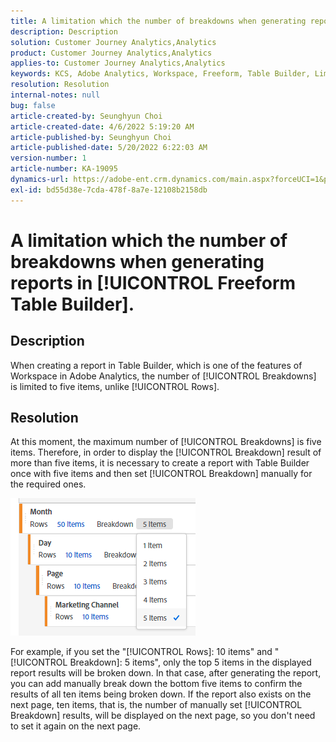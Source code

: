 ```yaml
---
title: A limitation which the number of breakdowns when generating reports in [!UICONTROL Freeform Table Builder].
description: Description
solution: Customer Journey Analytics,Analytics
product: Customer Journey Analytics,Analytics
applies-to: Customer Journey Analytics,Analytics
keywords: KCS, Adobe Analytics, Workspace, Freeform, Table Builder, Limitation
resolution: Resolution
internal-notes: null
bug: false
article-created-by: Seunghyun Choi
article-created-date: 4/6/2022 5:19:20 AM
article-published-by: Seunghyun Choi
article-published-date: 5/20/2022 6:22:03 AM
version-number: 1
article-number: KA-19095
dynamics-url: https://adobe-ent.crm.dynamics.com/main.aspx?forceUCI=1&pagetype=entityrecord&etn=knowledgearticle&id=b2adbf19-69b5-ec11-983f-000d3a5d0e57
exl-id: bd55d38e-7cda-478f-8a7e-12108b2158db
---
```

# A limitation which the number of breakdowns when generating reports in [!UICONTROL Freeform Table Builder].

## Description

When creating a report in Table Builder, which is one of the features of Workspace in Adobe Analytics, the number of [!UICONTROL Breakdowns] is limited to five items, unlike [!UICONTROL Rows]. 

## Resolution


At this moment, the maximum number of [!UICONTROL Breakdowns] is five items. Therefore, in order to display the [!UICONTROL Breakdown] result of more than five items, it is necessary to create a report with Table Builder once with five items and then set [!UICONTROL Breakdown] manually for the required ones.

![](assets/936a2ca2-6ab5-ec11-983f-000d3a5d0e57.png)

For example, if you set the "[!UICONTROL Rows]: 10 items" and "[!UICONTROL Breakdown]: 5 items", only the top 5 items in the displayed report results will be broken down. In that case, after generating the report, you can add manually break down the bottom five items to confirm the results of all ten items being broken down. If the report also exists on the next page, ten items, that is, the number of manually set [!UICONTROL Breakdown] results, will be displayed on the next page, so you don't need to set it again on the next page.
